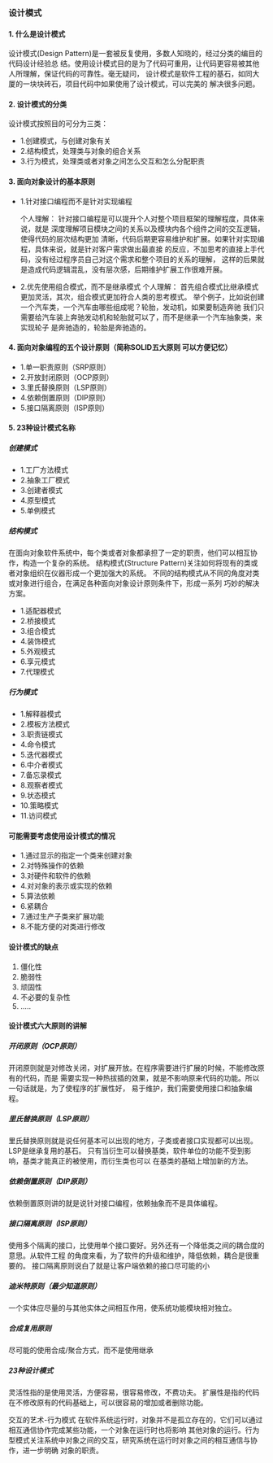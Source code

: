 ### 设计模式
#### 1. 什么是设计模式
设计模式(Design Pattern)是一套被反复使用，多数人知晓的，经过分类的编目的代码设计经验总
结。使用设计模式目的是为了代码可重用，让代码更容易被其他人所理解，保证代码的可靠性。毫无疑问，
设计模式是软件工程的基石，如同大厦的一块块砖石，项目代码中如果使用了设计模式，可以完美的
解决很多问题。

#### 2. 设计模式的分类
设计模式按照目的可分为三类：
- 1.创建模式，与创建对象有关
- 2.结构模式，处理类与对象的组合关系
- 3.行为模式，处理类或者对象之间怎么交互和怎么分配职责

#### 3. 面向对象设计的基本原则
- 1.针对接口编程而不是针对实现编程
  
  个人理解：
  针对接口编程是可以提升个人对整个项目框架的理解程度，具体来说，就是
  深度理解项目模块之间的关系以及模块内各个组件之间的交互逻辑，使得代码的层次结构更加
  清晰，代码后期更容易维护和扩展。如果针对实现编程，具体来说，就是针对客户需求做出最直接
  的反应，不加思考的直接上手代码，没有经过程序员自己对这个需求和整个项目的关系的理解，
  这样的后果就是造成代码逻辑混乱，没有层次感，后期维护扩展工作很难开展。
  
- 2.优先使用组合模式，而不是继承模式
  个人理解：
  首先组合模式比继承模式更加灵活，其次，组合模式更加符合人类的思考模式。
  举个例子，比如说创建一个汽车类，一个汽车由哪些组成呢？轮胎，发动机，如果要制造奔驰
  我们只需要给汽车装上奔驰发动机和轮胎就可以了，而不是继承一个汽车抽象类，来实现轮子
  是奔驰造的，轮胎是奔驰造的。      

#### 4. 面向对象编程的五个设计原则（简称SOLID五大原则 可以方便记忆）
- 1.单一职责原则（SRP原则）
- 2.开放封闭原则（OCP原则）
- 3.里氏替换原则（LSP原则）
- 4.依赖倒置原则（DIP原则）
- 5.接口隔离原则（ISP原则）

#### 5. 23种设计模式名称

##### 创建模式
- 1.工厂方法模式
- 2.抽象工厂模式
- 3.创建者模式
- 4.原型模式
- 5.单例模式

##### 结构模式

在面向对象软件系统中，每个类或者对象都承担了一定的职责，他们可以相互协作，构造一个复杂的系统。
结构模式(Structure Pattern)关注如何将现有的类或者对象组织在仪器形成一个更加强大的系统。
不同的结构模式从不同的角度对类或对象进行组合，在满足各种面向对象设计原则条件下，形成一系列
巧妙的解决方案。

- 1.适配器模式
- 2.桥接模式
- 3.组合模式
- 4.装饰模式
- 5.外观模式
- 6.享元模式
- 7.代理模式

##### 行为模式
- 1.解释器模式
- 2.模板方法模式
- 3.职责链模式
- 4.命令模式
- 5.迭代器模式
- 6.中介者模式
- 7.备忘录模式
- 8.观察者模式
- 9.状态模式
- 10.策略模式
- 11.访问模式

#### 可能需要考虑使用设计模式的情况
- 1.通过显示的指定一个类来创建对象
- 2.对特殊操作的依赖
- 3.对硬件和软件的依赖
- 4.对对象的表示或实现的依赖
- 5.算法依赖
- 6.紧耦合
- 7.通过生产子类来扩展功能
- 8.不能方便的对类进行修改

#### 设计模式的缺点
1. 僵化性
2. 脆弱性
3. 顽固性
4. 不必要的复杂性
5. .....

#### 设计模式六大原则的讲解
##### 开闭原则（OCP原则）
开闭原则就是对修改关闭，对扩展开放。在程序需要进行扩展的时候，不能修改原有的代码，而是
需要实现一种热拔插的效果，就是不影响原来代码的功能。所以一句话就是，为了使程序的扩展性好，
易于维护，我们需要使用接口和抽象编程。

##### 里氏替换原则（LSP原则）
里氏替换原则就是说任何基本可以出现的地方，子类或者接口实现都可以出现。LSP是继承复用的基石。
只有当衍生可以替换基类，软件单位的功能不受到影响，基类才能真正的被使用，而衍生类也可以
在基类的基础上增加新的方法。

##### 依赖倒置原则（DIP原则）
依赖倒置原则讲的就是说针对接口编程，依赖抽象而不是具体编程。

##### 接口隔离原则（ISP原则）
使用多个隔离的接口，比使用单个接口要好。另外还有一个降低类之间的耦合度的意思。从软件工程
的角度来看，为了软件的升级和维护，降低依赖，耦合是很重要的。
接口隔离原则说白了就是让客户端依赖的接口尽可能的小


##### 迪米特原则（最少知道原则）
一个实体应尽量的与其他实体之间相互作用，使系统功能模块相对独立。

##### 合成复用原则
尽可能的使用合成/聚合方式，而不是使用继承

##### 23种设计模式

灵活性指的是使用灵活，方便容易，很容易修改，不费功夫。
扩展性是指的代码在不修改原有的代码基础上，可以很容易的增加或者删除功能。

交互的艺术-行为模式
在软件系统运行时，对象并不是孤立存在的，它们可以通过相互通信协作完成某些功能，一个对象在运行时也将影响
其他对象的运行。行为型模式关注系统中对象之间的交互，研究系统在运行时对象之间的相互通信与协作，进一步明确
对象的职责。